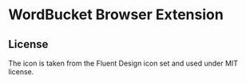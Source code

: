 # WordBucket Browser Extension

## License

The icon is taken from the Fluent Design icon set and used under MIT license.
